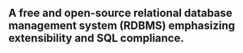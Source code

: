 A free and open-source relational database management system (RDBMS) emphasizing extensibility and SQL compliance.
---
